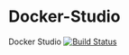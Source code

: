 # Docker-Studio
Docker Studio
[![Build Status](https://travis-ci.org/occiware/Docker-Studio.svg?branch=master)](https://travis-ci.org/occiware/Docker-Studio)
